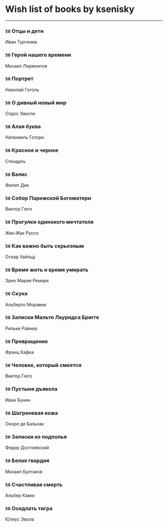 # Wish list of books by ksenisky
---

### `50` Отцы и дети
Иван Тургенев

### `50` Герой нашего времени
Михаил Лермонтов

### `50` Портрет
Николай Гоголь

### `50` О дивный новый мир
Олдос Хаксли

### `50` Алая буква
Натаниель Готорн

### `50` Красное и черное
Стендаль

### `50` Валис
Филип Дик

### `50` Собор Парижской Богоматери
Виктор Гюго

### `50` Прогулки одинокого мечтателя
Жан-Жак Руссо

### `50` Как важно быть серьезным
Оскар Уайльд

### `50` Время жить и время умирать
Эрих Мария Ремарк

### `50` Скука
Альберто Моравиа

### `50` Записки Мальте Лауридса Бригге
Рильке Райнер

### `50` Превращение
Франц Кафка

### `50` Человек, который смеется
Виктор Гюго

### `50` Пустыня дъявола
Иван Бунин

### `50` Шагреневая кожа
Оноре де Бальзак

### `50` Записки из подполья
Федор Достоевский

### `50` Белая гвардия
Михаил Булгаков

### `50` Счастливая смерть
Альбер Камю

### `50` Оседлать тигра
Юлиус Эвола

